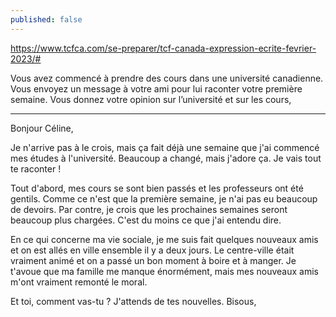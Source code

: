 ```yaml
---
published: false
---
```

https://www.tcfca.com/se-preparer/tcf-canada-expression-ecrite-fevrier-2023/#

Vous avez commencé à prendre des cours dans une université canadienne. Vous envoyez un message à votre ami pour lui raconter votre première semaine. Vous donnez votre opinion sur l’université et sur les cours,

---
Bonjour Céline,

Je n'arrive pas à le crois, mais ça fait déjà une semaine que j'ai commencé mes études à l'université. Beaucoup a changé, mais j'adore ça. Je vais tout te raconter !

Tout d'abord, mes cours se sont bien passés et les professeurs ont été gentils. Comme ce n'est que la première semaine, je n'ai pas eu beaucoup de devoirs. Par contre, je crois que les prochaines semaines seront beaucoup plus chargées. C'est du moins ce que j'ai entendu dire.

En ce qui concerne ma vie sociale, je me suis fait quelques nouveaux amis et on est allés en ville ensemble il y a deux jours. Le centre-ville était vraiment animé et on a passé un bon moment à boire et à manger. Je t'avoue que ma famille me manque énormément, mais mes nouveaux amis m'ont vraiment remonté le moral.

Et toi, comment vas-tu ? J'attends de tes nouvelles.
Bisous,
